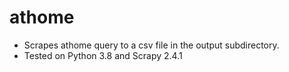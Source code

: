 # athome

* Scrapes athome query to a csv file in the output subdirectory.
* Tested on Python 3.8 and Scrapy 2.4.1
